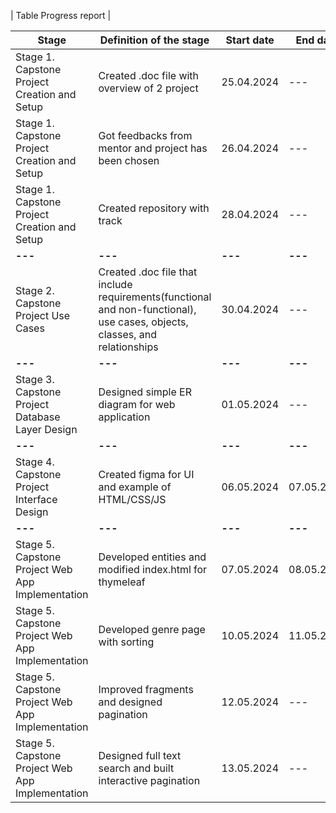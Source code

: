 | Table Progress report |

| **Stage**                                        | **Definition of the stage**                                                                                                | **Start date** | **End date** | **Comment**                                                                       |
|--------------------------------------------------|----------------------------------------------------------------------------------------------------------------------------|----------------|--------------|-----------------------------------------------------------------------------------|
| Stage 1. Capstone Project Creation and Setup     | Created .doc file with overview of 2 project                                                                               | 25.04.2024     | ---          |                                                                                   | 
| Stage 1. Capstone Project Creation and Setup     | Got feedbacks from mentor and project has been chosen                                                                      | 26.04.2024     | ---          | AnimeHarbour - anime search web application                                       | 
| Stage 1. Capstone Project Creation and Setup     | Created repository with track                                                                                              | 28.04.2024     | ---          |                                                                                   | 
| **---**                                          | **---**                                                                                                                    | **---**        | **---**      | **---**                                                                           | 
| Stage 2. Capstone Project Use Cases              | Created .doc file that include requirements(functional and non-functional), use cases, objects, classes, and relationships | 30.04.2024     | ---          |                                                                                   | 
| **---**                                          | **---**                                                                                                                    | **---**        | **---**      | **---**                                                                           |
| Stage 3. Capstone Project Database Layer Design  | Designed simple ER diagram for web application                                                                             | 01.05.2024     | ---          | ERD that defines entities like anime,user,genre,view and etc                      |
| **---**                                          | **---**                                                                                                                    | **---**        | **---**      | **---**                                                                           |
| Stage 4. Capstone Project Interface Design       | Created figma for UI and example of HTML/CSS/JS                                                                            | 06.05.2024     | 07.05.2024   |                                                                                   |
| **---**                                          | **---**                                                                                                                    | **---**        | **---**      | **---**                                                                           |
| Stage 5. Capstone Project Web App Implementation | Developed entities and modified index.html for thymeleaf                                                                   | 07.05.2024     | 08.05.2024   |                                                                                   |
| Stage 5. Capstone Project Web App Implementation | Developed genre page with sorting                                                                                          | 10.05.2024     | 11.05.2024   |                                                                                   |
| Stage 5. Capstone Project Web App Implementation | Improved fragments and designed pagination                                                                                 | 12.05.2024     | ---          |                                                                                   |
| Stage 5. Capstone Project Web App Implementation | Designed full text search and built interactive pagination                                                                 | 13.05.2024     | ---          | Created full text search using tsvector and added sorting functionality into page |